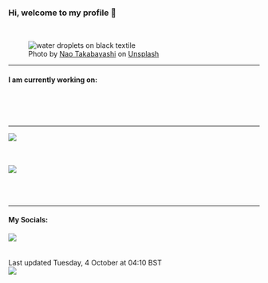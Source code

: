 <h3>Hi, welcome to my profile 👋</h3>

<br />
<figure>
  <img
    src="https://images.unsplash.com/photo-1617888785159-d5852bd2c660?crop=entropy&cs=tinysrgb&fit=max&fm=jpg&ixid=MnwyNzQ3MDB8MHwxfHJhbmRvbXx8fHx8fHx8fDE2NjQ4NDgwMDA&ixlib=rb-1.2.1&q=80&w=1080&auto=format"
    alt="water droplets on black textile" 
  />
  <figcaption>Photo by <a
    href="https://unsplash.com/@nao_takabayashi?utm_source=Profile%20readme&utm_medium=referral">Nao Takabayashi</a> on <a
    href="https://unsplash.com/?utm_source=Profile%20readme&utm_medium=referral">Unsplash</a></figcaption>
</figure>


<hr />
<h4>I am currently working on:</h4>
<a href=""></a>

<br /><br /><br />

<hr />
<img
  src="https://github-readme-stats.vercel.app/api?username=shanelucy&show_icons=true&theme=calm"
/>
<br /><br /><br />

<img 
  src="https://github-readme-stats.vercel.app/api/top-langs/?username=shanelucy&theme=calm"
/>
<br /><br /><br /><br />
<hr />
<h4>My Socials:</h4>
<a href="https://uk.linkedin.com/in/shane-lucy-4735b616a">
  <img
    src="https://img.shields.io/badge/linkedin%20-%230077B5.svg?&style=for-the-badge&logo=linkedin&logoColor=white"
  />
</a>
<br /><br /><br />
Last updated Tuesday, 4 October at 04:10 BST
<br />
<img
  src="https://github.com/ShaneLucy/ShaneLucy/workflows/README%20build/badge.svg"
/>
